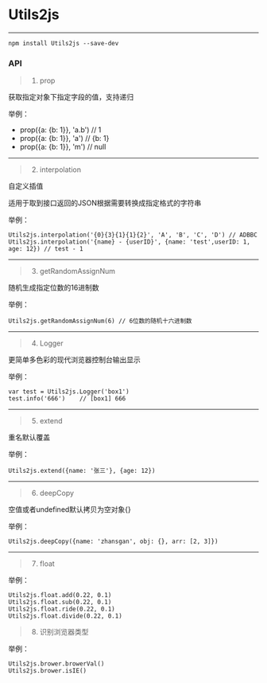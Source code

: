# Utils2js
---

```shell
npm install Utils2js --save-dev
```

### API

> 1. prop

获取指定对象下指定字段的值，支持递归

举例：

* prop({a: {b: 1}}, 'a.b') // 1
* prop({a: {b: 1}}, 'a')   // {b: 1}
* prop({a: {b: 1}}, 'm')   // null

---

> 2. interpolation

自定义插值

适用于取到接口返回的JSON根据需要转换成指定格式的字符串

举例：

```
Utils2js.interpolation('{0}{3}{1}{1}{2}', 'A', 'B', 'C', 'D') // ADBBC
Utils2js.interpolation('{name} - {userID}', {name: 'test',userID: 1, age: 12}) // test - 1
```

---
> 3. getRandomAssignNum

随机生成指定位数的16进制数

举例：

```
Utils2js.getRandomAssignNum(6) // 6位数的随机十六进制数
```

---

> 4. Logger

更简单多色彩的现代浏览器控制台输出显示

举例：
```
var test = Utils2js.Logger('box1')
test.info('666')	// [box1] 666
```
---
> 5. extend

  重名默认覆盖

举例：

```
Utils2js.extend({name: '张三'}, {age: 12})
```

---

> 6. deepCopy

空值或者undefined默认拷贝为空对象{}

举例：

```
Utils2js.deepCopy({name: 'zhansgan', obj: {}, arr: [2, 3]})
```

---

> 7. float

举例：

```
Utils2js.float.add(0.22, 0.1)
Utils2js.float.sub(0.22, 0.1)
Utils2js.float.ride(0.22, 0.1)
Utils2js.float.divide(0.22, 0.1)
```

> 8. 识别浏览器类型

举例：

```
Utils2js.brower.browerVal()
Utils2js.brower.isIE()
```